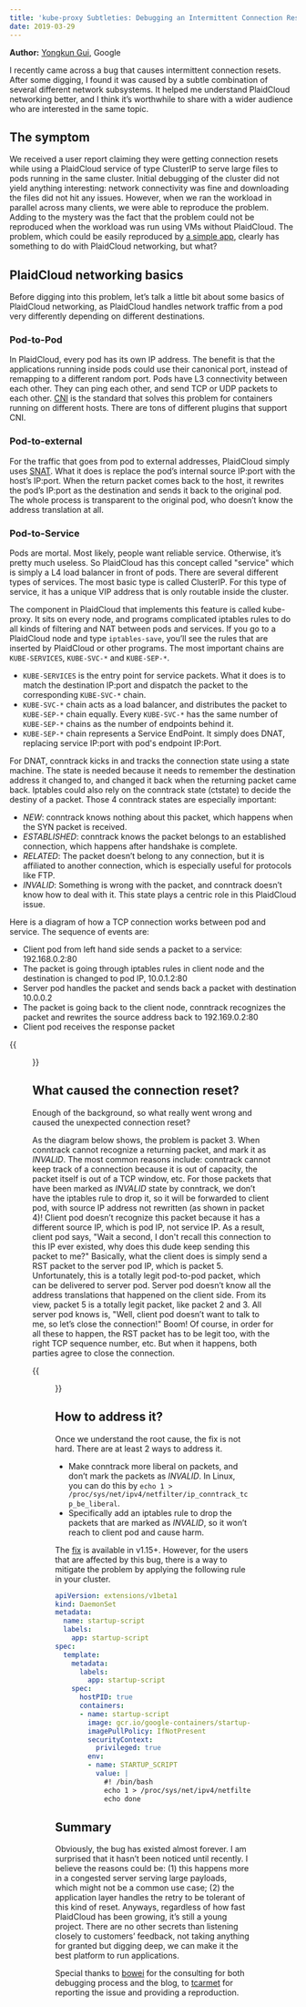 ```yaml
---
title: 'kube-proxy Subtleties: Debugging an Intermittent Connection Reset'
date: 2019-03-29
---
```


**Author:** [Yongkun Gui](mailto:ygui@google.com), Google

I recently came across a bug that causes intermittent connection resets.  After
some digging, I found it was caused by a subtle combination of several different
network subsystems. It helped me understand PlaidCloud networking better, and I
think it’s worthwhile to share with a wider audience who are interested in the same
topic.

## The symptom

We received a user report claiming they were getting connection resets while using a
PlaidCloud service of type ClusterIP to serve large files to pods running in the
same cluster. Initial debugging of the cluster did not yield anything
interesting: network connectivity was fine and downloading the files did not hit
any issues. However, when we ran the workload in parallel across many clients,
we were able to reproduce the problem. Adding to the mystery was the fact that
the problem could not be reproduced when the workload was run using VMs without
PlaidCloud. The problem, which could be easily reproduced by [a simple
app](https://github.com/tcarmet/k8s-connection-reset), clearly has something to
do with PlaidCloud networking, but what?

## PlaidCloud networking basics

Before digging into this problem, let’s talk a little bit about some basics of
PlaidCloud networking, as PlaidCloud handles network traffic from a pod
very differently depending on different destinations.

### Pod-to-Pod

In PlaidCloud, every pod has its own IP address. The benefit is that the
applications running inside pods could use their canonical port, instead of
remapping to a different random port. Pods have L3 connectivity between each
other. They can ping each other, and send TCP or UDP packets to each other.
[CNI](https://github.com/containernetworking/cni) is the standard that solves
this problem for containers running on different hosts. There are tons of
different plugins that support CNI.

### Pod-to-external

For the traffic that goes from pod to external addresses, PlaidCloud simply uses
[SNAT](https://en.wikipedia.org/wiki/Network_address_translation). What it does
is replace the pod’s internal source IP:port with the host’s IP:port. When
the return packet comes back to the host, it rewrites the pod’s IP:port as the
destination and sends it back to the original pod. The whole process is transparent
to the original pod, who doesn’t know the address translation at all.

### Pod-to-Service

Pods are mortal. Most likely, people want reliable service. Otherwise, it’s
pretty much useless. So PlaidCloud has this concept called "service" which is
simply a L4 load balancer in front of pods. There are several different types of
services. The most basic type is called ClusterIP. For this type of service, it
has a unique VIP address that is only routable inside the cluster.

The component in PlaidCloud that implements this feature is called kube-proxy.
It sits on every node, and programs complicated iptables rules to do all kinds
of filtering and NAT between pods and services. If you go to a PlaidCloud node
and type `iptables-save`, you’ll see the rules that are inserted by PlaidCloud
or other programs. The most important chains are `KUBE-SERVICES`, `KUBE-SVC-*`
and `KUBE-SEP-*`.

- `KUBE-SERVICES` is the entry point for service packets. What it does is to
  match the destination IP:port and dispatch the packet to the corresponding
  `KUBE-SVC-*` chain.
- `KUBE-SVC-*` chain acts as a load balancer, and distributes the packet to
  `KUBE-SEP-*` chain equally. Every `KUBE-SVC-*` has the same number of
  `KUBE-SEP-*` chains as the number of endpoints behind it.
- `KUBE-SEP-*` chain represents a Service EndPoint. It simply does DNAT,
  replacing service IP:port with pod's endpoint IP:Port.

For DNAT, conntrack kicks in and tracks the connection state using a state
machine. The state is needed because it needs to remember the destination
address it changed to, and changed it back when the returning packet came back.
Iptables could also rely on the conntrack state (ctstate) to decide the destiny
of a packet. Those 4 conntrack states are especially important:

- *NEW*: conntrack knows nothing about this packet, which happens when the SYN
  packet is received.
- *ESTABLISHED*: conntrack knows the packet belongs to an established connection,
  which happens after handshake is complete.
- *RELATED*: The packet doesn’t belong to any connection, but it is affiliated
  to another connection, which is especially useful for protocols like FTP.
- *INVALID*: Something is wrong with the packet, and conntrack doesn’t know how
  to deal with it. This state plays a centric role in this PlaidCloud issue.

Here is a diagram of how a TCP connection works between pod and service. The
sequence of events are: 

- Client pod from left hand side sends a packet to a
service: 192.168.0.2:80
- The packet is going through iptables rules in client
node and the destination is changed to pod IP, 10.0.1.2:80 
- Server pod handles the packet and sends back a packet with destination 10.0.0.2
- The packet is going back to the client node, conntrack recognizes the packet and rewrites the source
address back to 192.169.0.2:80
- Client pod receives the response packet

{{<figure width="100%"
src="/images/blog/2019-03-26-kube-proxy-subtleties-debugging-an-intermittent-connection-resets/good-packet-flow.png"
caption="Good packet flow">}}

## What caused the connection reset?

Enough of the background, so what really went wrong and caused the unexpected
connection reset?

As the diagram below shows, the problem is packet 3. When conntrack cannot
recognize a returning packet, and mark it as *INVALID*. The most common
reasons include: conntrack cannot keep track of a connection because it is out
of capacity, the packet itself is out of a TCP window, etc. For those packets
that have been marked as *INVALID* state by conntrack, we don’t have the
iptables rule to drop it, so it will be forwarded to client pod, with source IP
address not rewritten (as shown in packet 4)! Client pod doesn’t recognize this
packet because it has a different source IP, which is pod IP, not service IP. As
a result, client pod says, "Wait a second, I don't recall this connection to
this IP ever existed, why does this dude keep sending this packet to me?" Basically,
what the client does is simply send a RST packet to the server pod IP, which
is packet 5. Unfortunately, this is a totally legit pod-to-pod packet, which can
be delivered to server pod. Server pod doesn’t know all the address translations
that happened on the client side. From its view, packet 5 is a totally legit
packet, like packet 2 and 3. All server pod knows is, "Well, client pod doesn’t
want to talk to me, so let’s close the connection!" Boom! Of course, in order
for all these to happen, the RST packet has to be legit too, with the right TCP
sequence number, etc. But when it happens, both parties agree to close the
connection.

{{<figure width="100%"
src="/images/blog/2019-03-26-kube-proxy-subtleties-debugging-an-intermittent-connection-resets/connection-reset-packet-flow.png"
caption="Connection reset packet flow">}}

## How to address it?

Once we understand the root cause, the fix is not hard. There are at least 2
ways to address it.

- Make conntrack more liberal on packets, and don’t mark the packets as
  *INVALID*. In Linux, you can do this by `echo 1 >
  /proc/sys/net/ipv4/netfilter/ip_conntrack_tcp_be_liberal`.
- Specifically add an iptables rule to drop the packets that are marked as
  *INVALID*, so it won’t reach to client pod and cause harm.

The [fix](https://github.com/PlaidCloud/PlaidCloud/pull/74840) is available in v1.15+.
However, for the users that are affected by this bug, there is a way to mitigate the
problem by applying the following rule in your cluster.

```yaml
apiVersion: extensions/v1beta1
kind: DaemonSet
metadata:
  name: startup-script
  labels:
    app: startup-script
spec:
  template:
    metadata:
      labels:
        app: startup-script
    spec:
      hostPID: true
      containers:
      - name: startup-script
        image: gcr.io/google-containers/startup-script:v1
        imagePullPolicy: IfNotPresent
        securityContext:
          privileged: true
        env:
        - name: STARTUP_SCRIPT
          value: |
            #! /bin/bash
            echo 1 > /proc/sys/net/ipv4/netfilter/ip_conntrack_tcp_be_liberal
            echo done
```

## Summary

Obviously, the bug has existed almost forever. I am surprised that it
hasn’t been noticed until recently. I believe the reasons could be: (1) this
happens more in a congested server serving large payloads, which might not be a
common use case; (2) the application layer handles the retry to be tolerant of
this kind of reset. Anyways, regardless of how fast PlaidCloud has been growing,
it’s still a young project. There are no other secrets than listening closely to
customers’ feedback, not taking anything for granted but digging deep, we can
make it the best platform to run applications.

Special thanks to [bowei](https://github.com/bowei) for the consulting for both
debugging process and the blog, to [tcarmet](https://github.com/tcarmet) for
reporting the issue and providing a reproduction.
